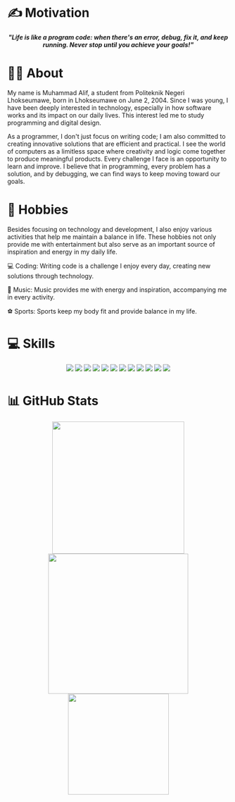 # ✍️ Motivation
<div align="center">
    <p><em><b>"Life is like a program code: when there's an error, debug, fix it, and keep running. Never stop until you achieve your goals!"</b></em></p>
</div>

# 👨‍💻 About
My name is Muhammad Alif, a student from Politeknik Negeri Lhokseumawe, born in Lhokseumawe on June 2, 2004. Since I was young, I have been deeply interested in technology, especially in how software works and its impact on our daily lives. This interest led me to study programming and digital design.


As a programmer, I don't just focus on writing code; I am also committed to creating innovative solutions that are efficient and practical. I see the world of computers as a limitless space where creativity and logic come together to produce meaningful products. Every challenge I face is an opportunity to learn and improve. I believe that in programming, every problem has a solution, and by debugging, we can find ways to keep moving toward our goals.

# 🎯 Hobbies
Besides focusing on technology and development, I also enjoy various activities that help me maintain a balance in life. These hobbies not only provide me with entertainment but also serve as an important source of inspiration and energy in my daily life.

💻 Coding: Writing code is a challenge I enjoy every day, creating new solutions through technology.

🎸 Music: Music provides me with energy and inspiration, accompanying me in every activity.

⚽ Sports: Sports keep my body fit and provide balance in my life.

# 💻 Skills
<div align="center">
<img src=https://img.shields.io/badge/python-3670A0?style=for-the-badge&logo=python&logoColor=ffdd54 style="margin-bottom: 5px;" />
<img src=https://img.shields.io/badge/figma-%23F24E1E.svg?style=for-the-badge&logo=figma&logoColor=white style="margin-bottom: 5px;" />
<img src=https://img.shields.io/badge/html5-%23E34F26.svg?style=for-the-badge&logo=html5&logoColor=white style="margin-bottom: 5px;" />
<img src=https://img.shields.io/badge/css3-%231572B6.svg?style=for-the-badge&logo=css3&logoColor=white style="margin-bottom: 5px;" />
<img src=https://img.shields.io/badge/java-%23ED8B00.svg?style=for-the-badge&logo=java&logoColor=white style="margin-bottom: 5px;" />
<img src=https://img.shields.io/badge/javascript-%23323330.svg?style=for-the-badge&logo=javascript&logoColor=%23F7DF1E style="margin-bottom: 5px;" />
<img src=https://img.shields.io/badge/bootstrap-%23563D7C.svg?style=for-the-badge&logo=bootstrap&logoColor=white style="margin-bottom: 5px;" />
<img src=https://img.shields.io/badge/php-%23777BB4.svg?style=for-the-badge&logo=php&logoColor=white style="margin-bottom: 5px;" />
<img src=https://img.shields.io/badge/mysql-%2300f.svg?style=for-the-badge&logo=mysql&logoColor=white style="margin-bottom: 5px;" />
<img src=https://img.shields.io/badge/c-%2300599C.svg?style=for-the-badge&logo=c&logoColor=white style="margin-bottom: 5px;" />
<img src=https://img.shields.io/badge/Flutter-%2302569B.svg?style=for-the-badge&logo=Flutter&logoColor=white style="margin-bottom: 5px;" />
<img src=https://img.shields.io/badge/dart-%230175C2.svg?style=for-the-badge&logo=dart&logoColor=white style="margin-bottom: 5px;" />
</div>

# 📊 GitHub Stats
<div align="center">
  <img src=https://github-readme-stats.vercel.app/api?username=muhammadalif69&theme=midnight-purple&show_icons=true&hide_border=true&count_private=true width="300px"/>
  <img src=https://github-readme-streak-stats.herokuapp.com/?user=muhammadalif69&theme=midnight-purple&hide_border=true width="318px"/>
  <img src=https://github-readme-stats.vercel.app/api/top-langs/?username=muhammadalif69&theme=midnight-purple&show_icons=true&hide_border=true&layout=compact width="229px"/>
</div>
